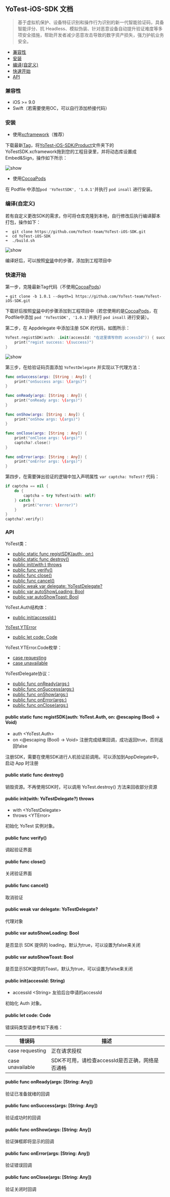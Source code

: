 YoTest-iOS-SDK 文档
----

> 基于虚拟机保护、设备特征识别和操作行为识别的新一代智能验证码，具备智能评分、抗 Headless、模拟伪装、针对恶意设备自动提升验证难度等多项安全措施，帮助开发者减少恶意攻击导致的数字资产损失，强力护航业务安全。

* [兼容性](https://github.com/YoTest-team/YoTest-iOS-SDK#%E5%85%BC%E5%AE%B9%E6%80%A7)
* [安装](https://github.com/YoTest-team/YoTest-iOS-SDK#%E5%AE%89%E8%A3%85)
* [编译(自定义)](https://github.com/YoTest-team/YoTest-iOS-SDK#%E7%BC%96%E8%AF%91%E8%87%AA%E5%AE%9A%E4%B9%89)
* [快速开始](https://github.com/YoTest-team/YoTest-iOS-SDK#%E5%BF%AB%E9%80%9F%E5%BC%80%E5%A7%8B)
* [API](#API)

### 兼容性

* iOS >= 9.0
* Swift（若需要使用OC，可以自行添加桥接代码）

### 安装

* 使用[xcframework](https://github.com/bielikb/xcframeworks)（推荐）
	
下载最新[Tag](https://github.com/bielikb/xcframeworks/releases)，将[YoTest-iOS-SDK/Product](https://github.com/YoTest-team/YoTest-iOS-SDK/tree/main/Product/YoTestSDK.xcframework)文件夹下的YoTestSDK.xcframework拖到您的工程目录里，并将动态库设置成 Embed&Sign，操作如下所示：
	
<img src="./Res/install.gif" alt="show" />

* 使用[CocoaPods](https://cocoapods.org/)

在 Podfile 中添加`pod 'YoTestSDK', '1.0.1'`并执行 `pod insall` 进行安装。

### 编译(自定义)

若有自定义更改SDK的需求，你可将仓库克隆到本地，自行修改后执行编译脚本打包，操作如下：

```shell
➜  git clone https://github.com/YoTest-team/YoTest-iOS-SDK.git
➜  cd YoTest-iOS-SDK
➜  ./build.sh
```

<img src="./Res/build.gif" alt="show" />

编译好后，可以按照[安装](https://github.com/YoTest-team/YoTest-iOS-SDK#%E5%AE%89%E8%A3%85)中的步骤，添加到工程项目中

### 快速开始

第一步，克隆最新Tag代码（不使用[CocoaPods](https://cocoapods.org/)）

```shell
➜ git clone -b 1.0.1 --depth=1 https://github.com/YoTest-team/YoTest-iOS-SDK.git
```

下载好后按照[安装](https://github.com/YoTest-team/YoTest-iOS-SDK#%E5%AE%89%E8%A3%85)中的步骤添加到工程项目中（若您使用的是[CocoaPods](https://cocoapods.org/)，在Podfile中添加 `pod 'YoTestSDK', '1.0.1'`并执行 `pod insall` 进行安装）。

第二步，在 Appdelegate 中添加注册 SDK 的代码，如图所示：

```swift
YoTest.registSDK(auth: .init(accessId: "在这里填写你的 accessId")) { success in
    print("regist success: \(success)")
}
```

<img src="./Res/import.gif" alt="show" />

第三步，在给验证码页面添加 `YoTestDelegate` 并实现以下代理方法：

```swift
func onSuccess(args: [String : Any]) {
    print("onSuccess args: \(args)")
}
    
func onReady(args: [String : Any]) {
    print("onReady args: \(args)")
}
    
func onShow(args: [String : Any]) {
    print("onShow args: \(args)")
}
    
func onClose(args: [String : Any]) {
    print("onClose args: \(args)")
    captcha?.close()
}
    
func onError(args: [String : Any]) {
    print("onError args: \(args)")
}
```

第四步，在需要弹出验证的逻辑中加入声明属性 `var captcha: YoTest?` 代码：

```swift
if captcha == nil {
    do {
        captcha = try YoTest(with: self)
    } catch {
        print("error: \(error)")
    }
}
captcha?.verify()
```

### API

YoTest类：

* [public static func registSDK(auth:, on:)](#registSDK)
* [public static func destroy()](#destroy)
* [public init(with:) throws](#YoTest.init)
* [public func verify()](#verify)
* [public func close()](#close)
* [public func cancel()](#cancel)
* [public weak var delegate: YoTestDelegate?](#delegate)
* [public var autoShowLoading: Bool](#autoShowLoading)
* [public var autoShowToast: Bool](#autoShowToast)

YoTest.Auth结构体：

* [public init(accessId:)](#Auth.init)

[YoTest.YTError](#YTError)

* [public let code: Code](#code)

YoTest.YTError.Code枚举：

* [case requesting](#Code.requesting)
* [case unavailable](#Code.unavailable)

YoTestDelegate协议：

* [public func onReady(args:)](#onReady)
* [public func onSuccess(args:)](#onSuccess)
* [public func onShow(args:)](#onShow)
* [public func onError(args:)](#onError)
* [public func onClose(args:)](#onClose)

#### public static func registSDK(auth: YoTest.Auth, on: @escaping (Bool) -> Void)
- auth \<YoTest.Auth\>
- on \<@escaping (Bool) -> Void\> 注册完成结果回调，成功返回true，否则返回false

注册SDK，需要在使用SDK进行人机验证前调用。可以添加到AppDelegate中，启动 App 时注册

#### public static func destroy()

销毁资源。不再使用SDK时，可以调用 YoTest.destroy() 方法来回收部分资源

#### public init(with: YoTestDelegate?) throws

- with \<YoTestDelegate\>
- throws \<YTError\>

初始化 YoTest 实例对象。

#### public func verify()

调起验证界面

#### public func close()

关闭验证界面

#### public func cancel()

取消验证

#### public weak var delegate: YoTestDelegate?

代理对象

#### public var autoShowLoading: Bool

是否显示 SDK 提供的 loading，默认为true，可以设置为false来关闭

#### public var autoShowToast: Bool

是否显示SDK提供的Toast，默认为true，可以设置为false来关闭

#### public init(accessId: String)

- accessId \<String\> 友验后台申请的accessId

初始化 Auth 对象。

#### public let code: Code

错误码类型请参考如下表格：

|      错误码         |    描述   |
| ------------- | ---------- |
|    case requesting   |  正在请求授权 |
|    case unavailable  |  SDK不可用，请检查accessId是否正确，网络是否通畅 |


#### public func onReady(args: [String: Any])

验证已准备就绪的回调

#### public func onSuccess(args: [String: Any])

验证成功时的回调

#### public func onShow(args: [String: Any])

验证弹框即将显示的回调

#### public func onError(args: [String: Any])

验证错误回调

#### public func onClose(args: [String: Any])

验证关闭时回调